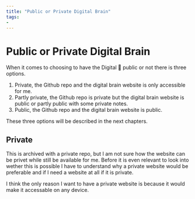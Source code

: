 ```yaml
---
title: "Public or Private Digital Brain"
tags:
- 
---
```

# Public or Private Digital Brain
When it comes to choosing to have the Digital 🧠 public or not there is three options. 

1. Private, the Github repo and the digital brain website is only accessible for me.
2. Partly private, the Github repo is private but the digital brain website is public or partly public with some private notes.
3. Public, the Github repo and the digital brain website is public.

These three options will be described in the next chapters.

## Private
This is archived with a private repo, but I am not sure how the website can be privet while still be available for me. Before it is even relevant to look into wether this is possible I have to understand why a private website would be preferable and if I need a website at all if it is private.

I think the only reason I want to have a private website is because it would make it accessable on any device.